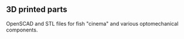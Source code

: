 ## 3D printed parts

OpenSCAD and STL files for fish "cinema" and various optomechanical components.
